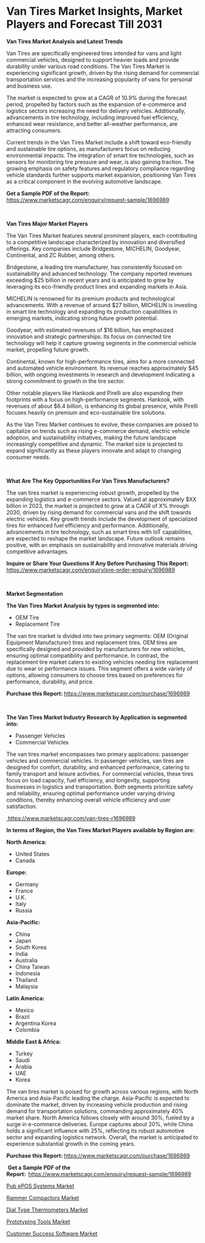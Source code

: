 <p><h1>Van Tires Market Insights, Market Players and Forecast Till 2031</h1></p><p><strong>Van Tires Market Analysis and Latest Trends</strong></p>
<p><p>Van Tires are specifically engineered tires intended for vans and light commercial vehicles, designed to support heavier loads and provide durability under various road conditions. The Van Tires Market is experiencing significant growth, driven by the rising demand for commercial transportation services and the increasing popularity of vans for personal and business use.</p><p>The market is expected to grow at a CAGR of 10.9% during the forecast period, propelled by factors such as the expansion of e-commerce and logistics sectors increasing the need for delivery vehicles. Additionally, advancements in tire technology, including improved fuel efficiency, enhanced wear resistance, and better all-weather performance, are attracting consumers. </p><p>Current trends in the Van Tires Market include a shift toward eco-friendly and sustainable tire options, as manufacturers focus on reducing environmental impacts. The integration of smart tire technologies, such as sensors for monitoring tire pressure and wear, is also gaining traction. The growing emphasis on safety features and regulatory compliance regarding vehicle standards further supports market expansion, positioning Van Tires as a critical component in the evolving automotive landscape.</p></p>
<p><strong>Get a Sample PDF of the Report:&nbsp;</strong> <a href="https://www.marketscagr.com/enquiry/request-sample/1696989?utm_campaign=1529&utm_medium=2&utm_source=Github&utm_content=ia&utm_term=20102024&utm_id=van-tires">https://www.marketscagr.com/enquiry/request-sample/1696989</a></p>
<p>&nbsp;</p>
<p><strong>Van Tires Major Market Players</strong></p>
<p><p>The Van Tires Market features several prominent players, each contributing to a competitive landscape characterized by innovation and diversified offerings. Key companies include Bridgestone, MICHELIN, Goodyear, Continental, and ZC Rubber, among others.</p><p>Bridgestone, a leading tire manufacturer, has consistently focused on sustainability and advanced technology. The company reported revenues exceeding $25 billion in recent years and is anticipated to grow by leveraging its eco-friendly product lines and expanding markets in Asia.</p><p>MICHELIN is renowned for its premium products and technological advancements. With a revenue of around $27 billion, MICHELIN is investing in smart tire technology and expanding its production capabilities in emerging markets, indicating strong future growth potential.</p><p>Goodyear, with estimated revenues of $16 billion, has emphasized innovation and strategic partnerships. Its focus on connected tire technology will help it capture growing segments in the commercial vehicle market, propelling future growth.</p><p>Continental, known for high-performance tires, aims for a more connected and automated vehicle environment. Its revenue reaches approximately $45 billion, with ongoing investments in research and development indicating a strong commitment to growth in the tire sector.</p><p>Other notable players like Hankook and Pirelli are also expanding their footprints with a focus on high-performance segments. Hankook, with revenues of about $6.4 billion, is enhancing its global presence, while Pirelli focuses heavily on premium and eco-sustainable tire solutions.</p><p>As the Van Tires Market continues to evolve, these companies are poised to capitalize on trends such as rising e-commerce demand, electric vehicle adoption, and sustainability initiatives, making the future landscape increasingly competitive and dynamic. The market size is projected to expand significantly as these players innovate and adapt to changing consumer needs.</p></p>
<p>&nbsp;</p>
<p><strong>What Are The Key Opportunities For Van Tires Manufacturers?</strong></p>
<p><p>The van tires market is experiencing robust growth, propelled by the expanding logistics and e-commerce sectors. Valued at approximately $XX billion in 2023, the market is projected to grow at a CAGR of X% through 2030, driven by rising demand for commercial vans and the shift towards electric vehicles. Key growth trends include the development of specialized tires for enhanced fuel efficiency and performance. Additionally, advancements in tire technology, such as smart tires with IoT capabilities, are expected to reshape the market landscape. Future outlook remains positive, with an emphasis on sustainability and innovative materials driving competitive advantages.</p></p>
<p><strong>Inquire or Share Your Questions If Any Before Purchasing This Report:</strong> <a href="https://www.marketscagr.com/enquiry/pre-order-enquiry/1696989?utm_campaign=1529&utm_medium=2&utm_source=Github&utm_content=ia&utm_term=20102024&utm_id=van-tires">https://www.marketscagr.com/enquiry/pre-order-enquiry/1696989</a></p>
<p>&nbsp;</p>
<p><strong>Market Segmentation</strong></p>
<p><strong>The Van Tires Market Analysis by types is segmented into:</strong></p>
<p><ul><li>OEM Tire</li><li>Replacement Tire</li></ul></p>
<p><p>The van tire market is divided into two primary segments: OEM (Original Equipment Manufacturer) tires and replacement tires. OEM tires are specifically designed and provided by manufacturers for new vehicles, ensuring optimal compatibility and performance. In contrast, the replacement tire market caters to existing vehicles needing tire replacement due to wear or performance issues. This segment offers a wide variety of options, allowing consumers to choose tires based on preferences for performance, durability, and price.</p></p>
<p><strong>Purchase this Report:&nbsp;</strong><a href="https://www.marketscagr.com/purchase/1696989?utm_campaign=1529&utm_medium=2&utm_source=Github&utm_content=ia&utm_term=20102024&utm_id=van-tires">https://www.marketscagr.com/purchase/1696989</a></p>
<p>&nbsp;</p>
<p><strong>The Van Tires Market Industry Research by Application is segmented into:</strong></p>
<p><ul><li>Passenger Vehicles</li><li>Commercial Vehicles</li></ul></p>
<p><p>The van tires market encompasses two primary applications: passenger vehicles and commercial vehicles. In passenger vehicles, van tires are designed for comfort, durability, and enhanced performance, catering to family transport and leisure activities. For commercial vehicles, these tires focus on load capacity, fuel efficiency, and longevity, supporting businesses in logistics and transportation. Both segments prioritize safety and reliability, ensuring optimal performance under varying driving conditions, thereby enhancing overall vehicle efficiency and user satisfaction.</p></p>
<p><a href="https://www.marketscagr.com/van-tires-r1696989?utm_campaign=1529&utm_medium=2&utm_source=Github&utm_content=ia&utm_term=20102024&utm_id=van-tires">&nbsp;https://www.marketscagr.com/van-tires-r1696989</a></p>
<p><strong>In terms of Region, the Van Tires Market Players available by Region are:</strong></p>
<p>
    <p> <strong> North America: </strong>
        <ul>
            <li>United States</li>
            <li>Canada</li>
        </ul>
        </p> 
    <p> <strong> Europe: </strong>
        <ul>
            <li>Germany</li>
            <li>France</li>
            <li>U.K.</li>
            <li>Italy</li>
            <li>Russia</li>
        </ul>
        </p> 
    <p> <strong> Asia-Pacific: </strong>
        <ul>
            <li>China</li>
            <li>Japan</li>
            <li>South Korea</li>
            <li>India</li>
            <li>Australia</li>
            <li>China Taiwan</li>
            <li>Indonesia</li>
            <li>Thailand</li>
            <li>Malaysia</li>
        </ul>
        </p> 
    <p> <strong> Latin America: </strong>
        <ul>
            <li>Mexico</li>
            <li>Brazil</li>
            <li>Argentina Korea</li>
            <li>Colombia</li>
        </ul>
        </p> 
    <p> <strong> Middle East & Africa: </strong>
        <ul>
            <li>Turkey</li>
            <li>Saudi</li>
            <li>Arabia</li>
            <li>UAE</li>
            <li>Korea</li>
        </ul>
    </p>
    </p>
<p><p>The van tires market is poised for growth across various regions, with North America and Asia-Pacific leading the charge. Asia-Pacific is expected to dominate the market, driven by increasing vehicle production and rising demand for transportation solutions, commanding approximately 40% market share. North America follows closely with around 30%, fueled by a surge in e-commerce deliveries. Europe captures about 20%, while China holds a significant influence with 25%, reflecting its robust automotive sector and expanding logistics network. Overall, the market is anticipated to experience substantial growth in the coming years.</p></p>
<p><strong>Purchase this Report: </strong><a href="https://www.marketscagr.com/purchase/1696989?utm_campaign=1529&utm_medium=2&utm_source=Github&utm_content=ia&utm_term=20102024&utm_id=van-tires">https://www.marketscagr.com/purchase/1696989</a></p>
<p>&nbsp;<strong>Get a Sample PDF of the Report:&nbsp;&nbsp;</strong><a href="https://www.marketscagr.com/enquiry/request-sample/1696989?utm_campaign=1529&utm_medium=2&utm_source=Github&utm_content=ia&utm_term=20102024&utm_id=van-tires">https://www.marketscagr.com/enquiry/request-sample/1696989</a></p>
<p><strong></strong></p>
<p><p><a href="https://www.linkedin.com/pulse/pub-epos-systems-landscape-product-spectrum-market-trajectories-j7axe?utm_campaign=1529&utm_medium=2&utm_source=Github&utm_content=ia&utm_term=20102024&utm_id=van-tires">Pub ePOS Systems Market</a></p><p><a href="https://issuu.com/reportprime-2/docs/rammer-compactors-market-size-2030._f0bf693d37e172?utm_campaign=1529&utm_medium=2&utm_source=Github&utm_content=ia&utm_term=20102024&utm_id=van-tires">Rammer Compactors Market</a></p><p><a href="https://issuu.com/reportprime-2/docs/dial-type-thermometers-market-size-_9b287d9f6f77c7?utm_campaign=1529&utm_medium=2&utm_source=Github&utm_content=ia&utm_term=20102024&utm_id=van-tires">Dial Type Thermometers Market</a></p><p><a href="https://www.linkedin.com/pulse/prototyping-tools-industry-forecast-market-shifts-strategic-gbd2e?utm_campaign=1529&utm_medium=2&utm_source=Github&utm_content=ia&utm_term=20102024&utm_id=van-tires">Prototyping Tools Market</a></p><p><a href="https://www.linkedin.com/pulse/global-customer-success-software-market-size-trends-analysis-ydz4e?utm_campaign=1529&utm_medium=2&utm_source=Github&utm_content=ia&utm_term=20102024&utm_id=van-tires">Customer Success Software Market</a></p></p>
